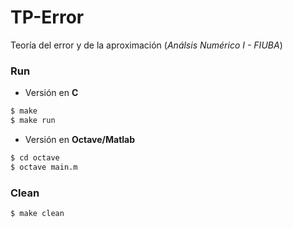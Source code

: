 # TP-Error

Teoría del error y de la aproximación (_Análsis Numérico I - FIUBA_)

### Run

- Versión en **C**

```bash
$ make
$ make run
```

- Versión en **Octave/Matlab**

```bash
$ cd octave
$ octave main.m
```

### Clean

```bash
$ make clean
```

